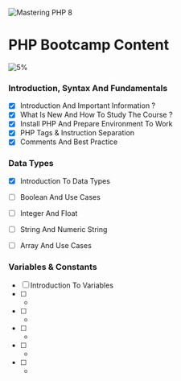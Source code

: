 ![Mastering PHP 8](https://elzero.org/php-bootcamp.png)

# PHP Bootcamp Content

![5%](https://progress-bar.dev/5/?title=Done)

### Introduction, Syntax And Fundamentals

- [x] Introduction And Important Information ?
- [x] What Is New And How To Study The Course ?
- [x] Install PHP And Prepare Environment To Work
- [x] PHP Tags & Instruction Separation
- [x] Comments And Best Practice

### Data Types

- [x] Introduction To Data Types
- [ ] Boolean And Use Cases
- [ ] Integer And Float
- [ ] String And Numeric String
- [ ] Array And Use Cases


### Variables & Constants

- [ ] Introduction To Variables
- [ ] -
- [ ] -
- [ ] -
- [ ] -
- [ ] -
